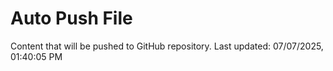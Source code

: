 # Auto Push File

Content that will be pushed to GitHub repository.
Last updated: 07/07/2025, 01:40:05 PM